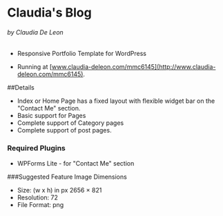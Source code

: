 # Claudia's Blog
###### by Claudia De Leon

* Responsive Portfolio Template for WordPress

* Running at [www.claudia-deleon.com/mmc6145](http://www.claudia-deleon.com/mmc6145).

##Details
* Index or Home Page has a fixed layout with flexible widget bar on the "Contact Me" section.
* Basic support for Pages
* Complete support of Category pages
* Complete support of post pages.

### Required Plugins
* WPForms Lite - for "Contact Me" section

###Suggested Feature Image Dimensions
* Size: (w x h) in px 2656 × 821
* Resolution: 72
* File Format: png
